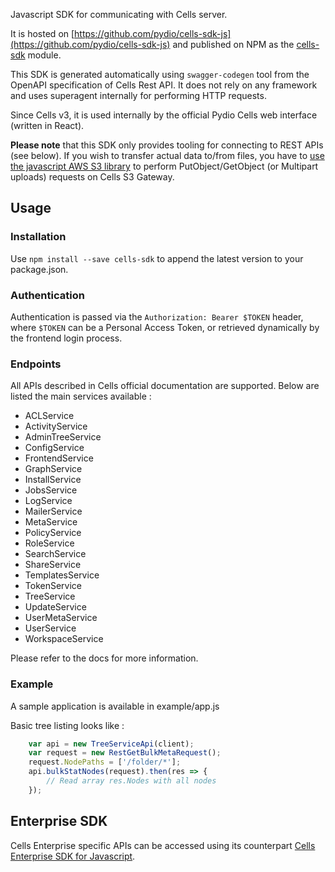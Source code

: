 Javascript SDK for communicating with Cells server.

It is hosted on [https://github.com/pydio/cells-sdk-js](https://github.com/pydio/cells-sdk-js) and published on NPM as the [cells-sdk](https://www.npmjs.com/package/cells-sdk) module.

This SDK is generated automatically using `swagger-codegen` tool from the OpenAPI specification of Cells Rest API. It does not rely on any framework and uses superagent internally for performing HTTP requests.

Since Cells v3, it is used internally by the official Pydio Cells web interface (written in React).

**Please note** that this SDK only provides tooling for connecting to REST APIs (see below). If you wish to transfer actual data to/from files, you have to [use the javascript AWS S3 library](https://www.npmjs.com/package/aws-sdk) to perform PutObject/GetObject (or Multipart uploads) requests on Cells S3 Gateway.

## Usage

### Installation

Use `npm install --save cells-sdk` to append the latest version to your package.json.

### Authentication

Authentication is passed via the `Authorization: Bearer $TOKEN` header, where `$TOKEN` can be a Personal Access Token, or retrieved dynamically by the frontend login process.

### Endpoints

All APIs described in Cells official documentation are supported. Below are listed the main services available :

- ACLService
- ActivityService
- AdminTreeService
- ConfigService
- FrontendService
- GraphService
- InstallService
- JobsService
- LogService
- MailerService
- MetaService
- PolicyService
- RoleService
- SearchService
- ShareService
- TemplatesService
- TokenService
- TreeService
- UpdateService
- UserMetaService
- UserService
- WorkspaceService

Please refer to the docs for more information.

### Example

A sample application is available in example/app.js

Basic tree listing looks like :

```javascript
    var api = new TreeServiceApi(client);
    var request = new RestGetBulkMetaRequest();
    request.NodePaths = ['/folder/*'];
    api.bulkStatNodes(request).then(res => {
        // Read array res.Nodes with all nodes
    });
```

## Enterprise SDK

Cells Enterprise specific APIs can be accessed using its counterpart [Cells Enterprise SDK for Javascript](https://www.npmjs.com/package/cells-enterprise-sdk).